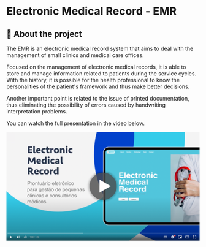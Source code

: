 # Electronic Medical Record - EMR

## **🏥 About the project**

The EMR is an electronic medical record system that aims to deal with the management of small clinics and medical care offices.

Focused on the management of electronic medical records, it is able to store and manage information related to patients during the service cycles. With the history, it is possible for the health professional to know the personalities of the patient's framework and thus make better decisions.

Another important point is related to the issue of printed documentation, thus eliminating the possibility of errors caused by handwriting interpretation problems.

You can watch the full presentation in the video below.

[![EMR Video](./readme_assets/video_emr.png)](https://youtu.be/zAlA0TAjGdM)
